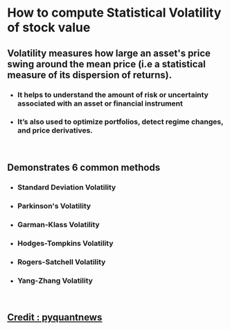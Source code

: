 # How to compute Statistical Volatility of stock value 

## Volatility measures how large an asset's price swing around the mean price (i.e a statistical measure of its dispersion of returns).

+ ### <div textColor="">It helps to understand the amount of risk or uncertainty associated with an asset or financial instrument</div>
+ ### <div>It’s also used to optimize portfolios, detect regime changes, and price derivatives. </div>

<br>

## Demonstrates 6 common methods
+ ### Standard Deviation Volatility
+ ### Parkinson's Volatility
+ ### Garman-Klass Volatility
+ ### Hodges-Tompkins Volatility
+ ### Rogers-Satchell Volatility
+ ### Yang-Zhang Volatility


<br>

## [Credit : pyquantnews](https://pyquantnews.com/pqn-002-how-to-compute-volatility-6-ways/)